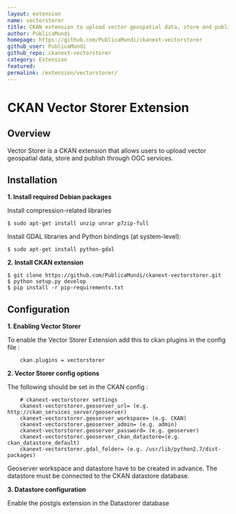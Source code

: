 ```yaml
---
layout: extension
name: vectorstorer
title: CKAN extension to upload vector geospatial data, store and publish through OGC services
author: PublicaMundi
homepage: https://github.com/PublicaMundi/ckanext-vectorstorer
github_user: PublicaMundi
github_repo: ckanext-vectorstorer
category: Extension
featured: 
permalink: /extension/vectorstorer/
---
```



CKAN Vector Storer Extension
============================


Overview
--------

Vector Storer is a CKAN extension that allows users to upload vector geospatial data, store and publish through OGC services.


Installation
------------

**1.  Install required Debian packages**

Install compression-related libraries

    $ sudo apt-get install unzip unrar p7zip-full

Install GDAL libraries and Python bindings (at system-level):

    $ sudo apt-get install python-gdal   

**2.  Install CKAN extension**

    $ git clone https://github.com/PublicaMundi/ckanext-vectorstorer.git
    $ python setup.py develop
    $ pip install -r pip-requirements.txt


Configuration
-------------

**1.  Enabling Vector Storer**

  To enable the Vector Storer Extension add this to ckan plugins in the config file :
 
        ckan.plugins = vectorstorer

    
**2.  Vector Storer config options**

  The following should be set in the CKAN config :

        # ckanext-vectorstorer settings
        ckanext-vectorstorer.geoserver_url= (e.g. http://ckan_services_server/geoserver)
        ckanext-vectorstorer.geoserver_workspace= (e.g. CKAN)
        ckanext-vectorstorer.geoserver_admin= (e.g. admin)
        ckanext-vectorstorer.geoserver_password= (e.g. geoserver)
        ckanext-vectorstorer.geoserver_ckan_datastore=(e.g. ckan_datastore_default)
        ckanext-vectorstorer.gdal_folder= (e.g. /usr/lib/python2.7/dist-packages)

  Geoserver workspace and datastore have to be created in advance. The datastore must be connected to the CKAN datastore database.

**3.  Datastore configuration**

  Enable the postgis extension in the Datastorer database


